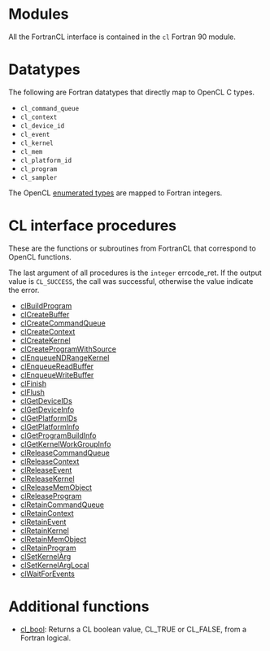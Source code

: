 # Modules #

All the FortranCL interface is contained in the `cl` Fortran 90 module.

# Datatypes #

The following are Fortran datatypes that directly map to OpenCL C types.

  * `cl_command_queue`
  * `cl_context`
  * `cl_device_id`
  * `cl_event`
  * `cl_kernel`
  * `cl_mem`
  * `cl_platform_id`
  * `cl_program`
  * `cl_sampler`

The OpenCL [enumerated types](http://www.khronos.org/registry/cl/sdk/1.1/docs/man/xhtml/enums.html) are mapped to Fortran integers.

# CL interface procedures #

These are the functions or subroutines from FortranCL that correspond to OpenCL functions.

The last argument of all procedures is the `integer` errcode\_ret. If the output value is `CL_SUCCESS`, the call was successful, otherwise the value indicate the error.

  * [clBuildProgram](clBuildProgram.md)
  * [clCreateBuffer](clCreateBuffer.md)
  * [clCreateCommandQueue](clCreateCommandQueue.md)
  * [clCreateContext](clCreateContext.md)
  * [clCreateKernel](clCreateKernel.md)
  * [clCreateProgramWithSource](clCreateProgramWithSource.md)
  * [clEnqueueNDRangeKernel](clEnqueueNDRangeKernel.md)
  * [clEnqueueReadBuffer](clEnqueueReadBuffer.md)
  * [clEnqueueWriteBuffer](clEnqueueWriteBuffer.md)
  * [clFinish](clFinish.md)
  * [clFlush](clFlush.md)
  * [clGetDeviceIDs](clGetDeviceIDs.md)
  * [clGetDeviceInfo](clGetDeviceInfo.md)
  * [clGetPlatformIDs](clGetPlatformIDs.md)
  * [clGetPlatformInfo](clGetPlatformInfo.md)
  * [clGetProgramBuildInfo](clGetProgramBuildInfo.md)
  * [clGetKernelWorkGroupInfo](clGetKernelWorkGroupInfo.md)
  * [clReleaseCommandQueue](clReleaseCommandQueue.md)
  * [clReleaseContext](clReleaseContext.md)
  * [clReleaseEvent](clReleaseEvent.md)
  * [clReleaseKernel](clReleaseKernel.md)
  * [clReleaseMemObject](clReleaseMemObject.md)
  * [clReleaseProgram](clReleaseProgram.md)
  * [clRetainCommandQueue](clRetainCommandQueue.md)
  * [clRetainContext](clRetainContext.md)
  * [clRetainEvent](clRetainEvent.md)
  * [clRetainKernel](clRetainKernel.md)
  * [clRetainMemObject](clRetainMemObject.md)
  * [clRetainProgram](clRetainProgram.md)
  * [clSetKernelArg](clSetKernelArg.md)
  * [clSetKernelArgLocal](clSetKernelArgLocal.md)
  * [clWaitForEvents](clWaitForEvents.md)

# Additional functions #
  * [cl\_bool](cl_bool.md): Returns a CL boolean value, CL\_TRUE or CL\_FALSE, from a Fortran logical.